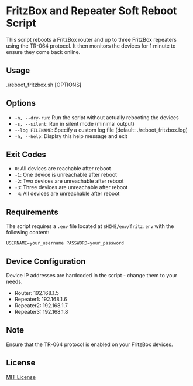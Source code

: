 # FritzBox and Repeater Soft Reboot Script

This script reboots a FritzBox router and up to three FritzBox repeaters using the TR-064 protocol. It then monitors the devices for 1 minute to ensure they come back online.

## Usage

./reboot_fritzbox.sh [OPTIONS]

## Options

- `-n, --dry-run`: Run the script without actually rebooting the devices
- `-s, --silent`: Run in silent mode (minimal output)
- `--log FILENAME`: Specify a custom log file (default: ./reboot_fritzbox.log)
- `-h, --help`: Display this help message and exit

## Exit Codes

- `0`: All devices are reachable after reboot
- `-1`: One device is unreachable after reboot
- `-2`: Two devices are unreachable after reboot
- `-3`: Three devices are unreachable after reboot
- `-4`: All devices are unreachable after reboot

## Requirements

The script requires a `.env` file located at `$HOME/env/fritz.env` with the following content:

`USERNAME=your_username
PASSWORD=your_password`

## Device Configuration

Device IP addresses are hardcoded in the script - change them to your needs.

- Router: 192.168.1.5
- Repeater1: 192.168.1.6
- Repeater2: 192.168.1.7
- Repeater3: 192.168.1.8

## Note

Ensure that the TR-064 protocol is enabled on your FritzBox devices.

## License

[MIT License](LICENSE)

